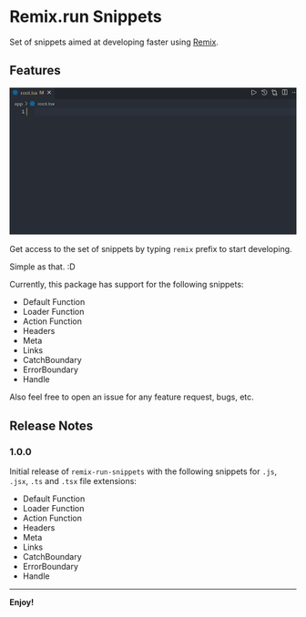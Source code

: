 # Remix.run Snippets

Set of snippets aimed at developing faster using [Remix](https://remix.run/).

## Features

![remix snippet default function example](https://raw.githubusercontent.com/amimaro/remix-run-snippets/main/remix-default-function.gif)

Get access to the set of snippets by typing `remix` prefix to start developing.

Simple as that. :D

Currently, this package has support for the following snippets:

- Default Function
- Loader Function
- Action Function
- Headers
- Meta
- Links
- CatchBoundary      
- ErrorBoundary
- Handle

Also feel free to open an issue for any feature request, bugs, etc.

## Release Notes

### 1.0.0

Initial release of `remix-run-snippets` with the following snippets for `.js`, `.jsx`, `.ts` and `.tsx` file extensions:

- Default Function
- Loader Function
- Action Function
- Headers
- Meta
- Links
- CatchBoundary      
- ErrorBoundary
- Handle

-----------------------------------------------------------------------------------------------------------

**Enjoy!**
